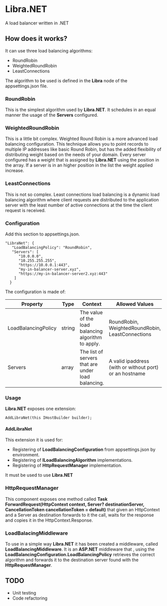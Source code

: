 # Libra.NET
A load balancer written in .NET

## How does it works?

It can use three load balancing algorithms:

- RoundRobin
- WeightedRoundRobin
- LeastConnections

The algorithm to be used is defined in the **Libra** node of the appsettings.json file.

### RoundRobin
This is the simplest algorithm used by **Libra.NET**. It schedules in an equal manner the usage of the **Servers** configured.

### WeightedRoundRobin
This is a little bit complex. Weighted Round Robin is a more advanced load balancing configuration. This technique allows you to point records to multiple IP addresses like basic Round Robin, but has the added flexibility of distributing weight based on the needs of your domain.
Every server configured has a weight that is assigned by **Libra.NET** using the position in the array.
If a server is in an higher position in the list the weight applied increase.

### LeastConnections
This is not so complex. Least connections load balancing is a dynamic load balancing algorithm where client requests are distributed to the application server with the least number of active connections at the time the client request is received.

### Configuration

Add this section to appsettings.json. 

```
"LibraNet": {
   "LoadBalancingPolicy": "RoundRobin",
   "Servers": [
      "10.0.0.0",
      "10.255.255.255",
      "https://10.0.0.1:443",
      "my-in-balancer-server.xyz",
      "https://my-in-balancer-server2.xyz:443"
    ]
  }
```

The configuration is made of:

Property | Type | Context | Allowed Values |
--- | --- | --- | --- |
LoadBalancingPolicy | string | The value of the load balancing algorithm to apply. | RoundRobin, WeightedRoundRobin, LeastConnections |
Servers | array<string> | The list of servers that are under load balancing. | A valid ipaddress (with or without port) or an hostname |

### Usage

**Libra.NET** exposes one extension:

```
AddLibraNet(this IHostBuilder builder);
```

#### AddLibraNet
This extension it is used for:

- Registering of **LoadBalancingConfiguration** from appsettings.json by environment.
- Registering of **ILoadBalancingAlgorithm** implementations.
- Registering of **HttpRequestManager** implementation.

It must be used to use **Libra.NET**

### HttpRequestManager
This component exposes one method called **Task ForwardRequest(HttpContext context, Server? destinationServer, CancellationToken cancellationToken = default)** that given an HttpContext and a Server as destination forwards to it the call, waits for the response and copies it in the HttpContext.Response.

### LoadBalacingMiddleware
To use in a simple way **Libra.NET** it has been created a middleware, called **LoadBalancingMiddleware**.
It is an **ASP.NET** middleware that , using the **LoadBalancingConfiguration.LoadBalancingPolicy** retrieves the correct algorithm and forwards it to the destination server found with the **HttpRequestManager**.

## TODO

- Unit testing
- Code refactoring

